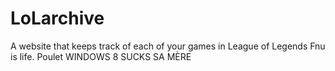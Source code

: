 LoLarchive
==========

A website that keeps track of each of your games in League of Legends
Fnu is life.
Poulet
WINDOWS 8 SUCKS SA MÈRE